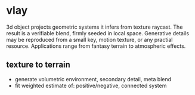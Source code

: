 # vlay
3d object projects geometric systems it infers from texture raycast. The result is a verifiable blend, firmly seeded in local space. Generative details may be reproduced from a small key, motion texture, or any practial resource. Applications range from fantasy terrain to atmospheric effects.

## texture to terrain
- generate volumetric environment, secondary detail, meta blend
- fit weighted estimate of: positive/negative, connected system

